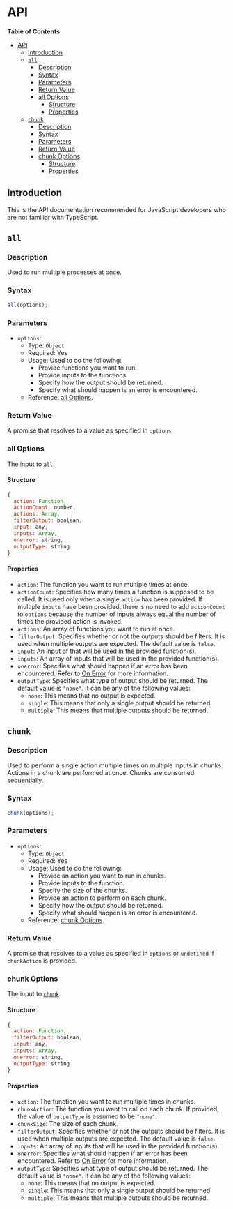 # API

**Table of Contents**

- [API](#api)
  - [Introduction](#introduction)
  - [`all`](#all)
    - [Description](#description)
    - [Syntax](#syntax)
    - [Parameters](#parameters)
    - [Return Value](#return-value)
    - [all Options](#all-options)
      - [Structure](#structure)
      - [Properties](#properties)
  - [`chunk`](#chunk)
    - [Description](#description-1)
    - [Syntax](#syntax-1)
    - [Parameters](#parameters-1)
    - [Return Value](#return-value-1)
    - [chunk Options](#chunk-options)
      - [Structure](#structure-1)
      - [Properties](#properties-1)

## Introduction

This is the API documentation recommended for JavaScript developers who are not familiar with TypeScript.

## `all`

### Description

Used to run multiple processes at once.

### Syntax

```js
all(options);
```

### Parameters

- `options`:
  - Type: `Object`
  - Required: Yes
  - Usage: Used to do the following:
    - Provide functions you want to run.
    - Provide inputs to the functions
    - Specify how the output should be returned.
    - Specify what should happen is an error is encountered.
  - Reference: [all Options](#all-options).

### Return Value

A promise that resolves to a value as specified in `options`.

### all Options

The input to [`all`](#all).

#### Structure

```js
{
  action: Function,
  actionCount: number,
  actions: Array,
  filterOutput: boolean,
  input: any,
  inputs: Array,
  onerror: string,
  outputType: string
}
```

#### Properties

- `action`: The function you want to run multiple times at once.
- `actionCount`: Specifies how many times a function is supposed to be called. It is used only when a single `action` has been provided. If multiple `inputs` have been provided, there is no need to add `actionCount` to `options` because the number of inputs always equal the number of times the provided action is invoked.
- `actions`: An array of functions you want to run at once.
- `filterOutput`: Specifies whether or not the outputs should be filters. It is used when multiple outputs are expected. The default value is `false`.
- `input`: An input of that will be used in the provided function(s).
- `inputs`: An array of inputs that will be used in the provided function(s).
- `onerror`: Specifies what should happen if an error has been encountered. Refer to [On Error](../onerror.md) for more information.
- `outputType`: Specifies what type of output should be returned. The default value is `"none"`. It can be any of the following values:
  - `none`: This means that no output is expected.
  - `single`: This means that only a single output should be returned.
  - `multiple`: This means that multiple outputs should be returned.

## `chunk`

### Description

Used to perform a single action multiple times on multiple inputs in chunks. Actions in a chunk are performed at once. Chunks are consumed sequentially.

### Syntax

```js
chunk(options);
```

### Parameters

- `options`:
  - Type: `Object`
  - Required: Yes
  - Usage: Used to do the following:
    - Provide an action you want to run in chunks.
    - Provide inputs to the function.
    - Specify the size of the chunks.
    - Provide an action to perform on each chunk.
    - Specify how the output should be returned.
    - Specify what should happen is an error is encountered.
  - Reference: [chunk Options](#chunk-options).

### Return Value

A promise that resolves to a value as specified in `options` or `undefined` if `chunkAction` is provided.

### chunk Options

The input to [`chunk`](#chunk).

#### Structure

```js
{
  action: Function,
  filterOutput: boolean,
  input: any,
  inputs: Array,
  onerror: string,
  outputType: string
}
```

#### Properties

- `action`: The function you want to run multiple times in chunks.
- `chunkAction`: The function you want to call on each chunk. If provided, the value of `outputType` is assumed to be `"none"`.
- `chunkSize`: The size of each chunk.
- `filterOutput`: Specifies whether or not the outputs should be filters. It is used when multiple outputs are expected. The default value is `false`.
- `inputs`: An array of inputs that will be used in the provided function(s).
- `onerror`: Specifies what should happen if an error has been encountered. Refer to [On Error](../onerror.md) for more information.
- `outputType`: Specifies what type of output should be returned. The default value is `"none"`. It can be any of the following values:
  - `none`: This means that no output is expected.
  - `single`: This means that only a single output should be returned.
  - `multiple`: This means that multiple outputs should be returned.
